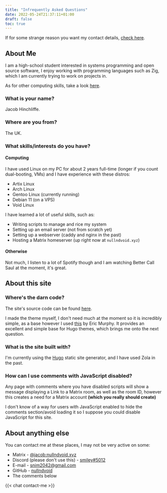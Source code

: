 ```yaml
---
title: "Infrequently Asked Questions"
date: 2022-05-24T21:37:11+01:00
draft: false
toc: true
---
```


If for some strange reason you want my contact details, [check here](#about-anything-else).

## About Me

I am a high-school student interested in systems programming and open source software, I enjoy working with programming languages such as Zig, which I am currently trying to work on projects in.

As for other computing skills, take a look [here](#what-skillsinterests-do-you-have).

### What is your name?

Jacob Hinchliffe.

### Where are you from?

The UK.

### What skills/interests do you have?

#### Computing

I have used Linux on my PC for about 2 years full-time (longer if you count dual-booting, VMs) and I have experience with these distros:

* Artix Linux
* Arch Linux
* Gentoo Linux (currently running)
* Debian 11 (on a VPS)
* Void Linux

I have learned a lot of useful skills, such as:

* Writing scripts to manage and rice my system
* Setting up an email server (not from scratch yet)
* Setting up a webserver (caddy and nginx in the past)
* Hosting a Matrix homeserver (up right now at `nullndvoid.xyz`)

#### Otherwise

Not much, I listen to a lot of Spotify though and I am watching Better Call Saul at the moment, it's great.

## About this site

### Where's the darn code?

The site's source code can be found [here](https://github.com/nullndvoid/nullndvoid.xyz).

I made the theme myself, I don't need much at the moment so it is incredibly simple, as a base however I used [this](https://github.com/ericmurphyxyz/hugo-starter-theme) by Eric Murphy. It provides an excellent and simple base for Hugo themes, which brings me onto the next question.

### What is the site built with?

I'm currently using the [Hugo](https://gohugo.io) static site generator, and I have used Zola in the past. 

### How can I use comments with JavaScript disabled?

Any page with comments where you have disabled scripts will show a message displaying a Link to a Matrix room, as well as the room ID, however this creates a need for a Matrix account **(which you really should create)**

I don't know of a way for users with JavaScript enabled to hide the comments section/avoid loading it so I suppose you could disable JavaScript for this site.

## About anything else

You can contact me at these places, I may not be very active on some:

* Matrix - [@jacob:nullndvoid.xyz](https://matrix.to/#/@jacob:nullndvoid.xyz)
* Discord (please don't use this) - [smiley#5012](https://discordapp.com/users/301427890694914049)
* E-mail - [snim2042@gmail.com](mailto:snim2042@gmail.com)
* GitHub - [nullndvoid](https://github.com/nullndvoid)
* The comments below

{{< chat contact-me >}}
